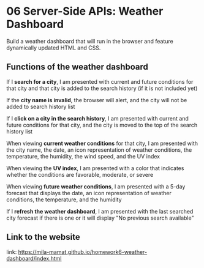 # 06 Server-Side APIs: Weather Dashboard
Build a weather dashboard that will run in the browser and feature dynamically updated HTML and CSS.


## Functions of the weather dashboard


If I **search for a city**, I am presented with current and future conditions for that city and that city is added to the search history (if it is not included yet)

If the **city name is invalid**, the browser will alert, and the city will not be added to search history list

If I **click on a city in the search history**, I am presented with current and future conditions for that city, and the city is moved to the top of the search history list

When viewing **current weather conditions** for that city, I am presented with the city name, the date, an icon representation of weather conditions, the temperature, the humidity, the wind speed, and the UV index

When viewing the **UV index**, I am presented with a color that indicates whether the conditions are favorable, moderate, or severe

When viewing **future weather conditions**, I am presented with a 5-day forecast that displays the date, an icon representation of weather conditions, the temperature, and the humidity

If I **refresh the weather dashboard**, I am presented with the last searched city forecast if there is one or it will display "No previous search available"


## Link to the website
link: https://mila-mamat.github.io/homework6-weather-dashboard/index.html

